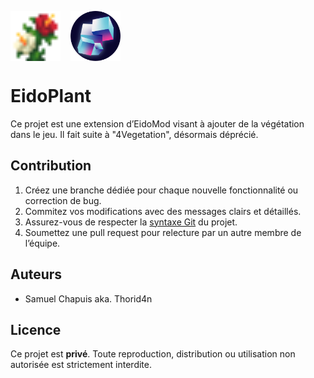 <p align="left" style="display: flex; gap: 16px; align-items: center;">
	<img src="src/main/resources/assets/eidomod/textures/block/hibiscus_4.png" alt="Image 2" style="height:80px; width:80px; object-fit:cover;">
	<img src="doc/logo.png" alt="Image 1" style="height:80px; width:80px; object-fit:cover;">
</p>

# EidoPlant
Ce projet est une extension d’EidoMod visant à ajouter de la végétation dans le jeu.
Il fait suite à "4Vegetation", désormais déprécié.

## Contribution
1. Créez une branche dédiée pour chaque nouvelle fonctionnalité ou correction de bug.
2. Commitez vos modifications avec des messages clairs et détaillés.
3. Assurez-vous de respecter la [syntaxe Git](doc/gitSyntax.md) du projet.
4. Soumettez une pull request pour relecture par un autre membre de l’équipe.

## Auteurs
- Samuel Chapuis aka. Thorid4n

## Licence
Ce projet est **privé**. Toute reproduction, distribution ou utilisation non autorisée est strictement interdite.
